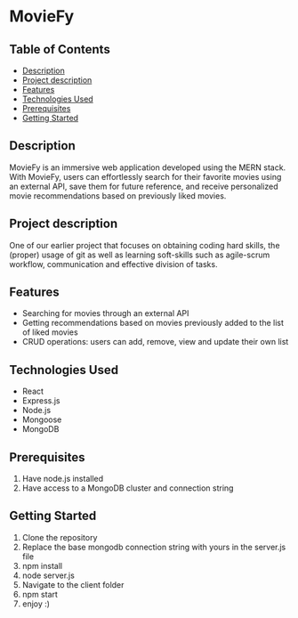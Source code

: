 # MovieFy
## Table of Contents
- [Description](#description)
- [Project description](#project-description)
- [Features](#features)
- [Technologies Used](#technologies-used)
- [Prerequisites](#prerequisites)
- [Getting Started](#getting-started)

## Description
MovieFy is an immersive web application developed using the MERN stack. With MovieFy, users can effortlessly search for their favorite movies using an external API, save them for future reference, and receive personalized movie recommendations based on previously liked movies. 
## Project description
One of our earlier project that focuses on obtaining coding hard skills, the (proper) usage of git as well as learning soft-skills such as agile-scrum workflow, communication and effective division of tasks.   
## Features
- Searching for movies through an external API
- Getting recommendations based on movies previously added to the list of liked movies
- CRUD operations: users can add, remove, view and update their own list
## Technologies Used
* React
* Express.js
* Node.js
* Mongoose
* MongoDB
## Prerequisites
1. Have node.js installed
2. Have access to a MongoDB cluster and connection string
## Getting Started
1. Clone the repository
2. Replace the base mongodb connection string with yours in the server.js file
3. npm install
4. node server.js
5. Navigate to the client folder
6. npm start
7. enjoy :)
